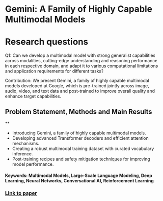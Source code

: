 # Gemini: A Family of Highly Capable Multimodal Models

# Research questions
Q1: Can we develop a multimodal model with strong generalist capabilities across modalities, cutting-edge understanding and reasoning performance in each respective domain, and adapt it to various computational limitations and application requirements for different tasks? 

Contribution: We present Gemini, a family of highly capable multimodal models developed at Google, which is pre-trained jointly across image, audio, video, and text data and post-trained to improve overall quality and enhance target capabilities.

## Problem Statement, Methods and Main Results
**
* Introducing Gemini, a family of highly capable multimodal models.
* Developing advanced Transformer decoders and efficient attention mechanisms.
* Creating a robust multimodal training dataset with curated vocabulary inference.
* Post-training recipes and safety mitigation techniques for improving model performance.

#### Keywords: Multimodal Models, Large-Scale Language Modeling, Deep Learning, Neural Networks, Conversational AI, Reinforcement Learning


### [Link to paper](https://arxiv.org/abs/2312.11805v4)
        